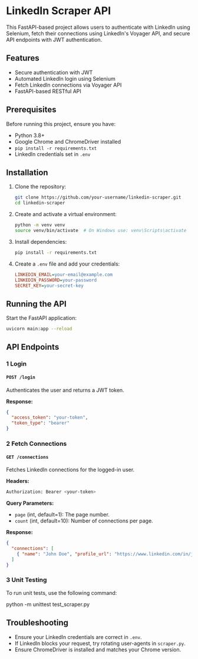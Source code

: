 # LinkedIn Scraper API

This FastAPI-based project allows users to authenticate with LinkedIn using Selenium, fetch their connections using LinkedIn's Voyager API, and secure API endpoints with JWT authentication.

## Features
-  Secure authentication with JWT
-  Automated LinkedIn login using Selenium
-  Fetch LinkedIn connections via Voyager API
-  FastAPI-based RESTful API

## Prerequisites
Before running this project, ensure you have:
- Python 3.8+
- Google Chrome and ChromeDriver installed
- `pip install -r requirements.txt`
- LinkedIn credentials set in `.env`

## Installation

1. Clone the repository:
   ```sh
   git clone https://github.com/your-username/linkedin-scraper.git
   cd linkedin-scraper
   ```

2. Create and activate a virtual environment:
   ```sh
   python -m venv venv
   source venv/bin/activate  # On Windows use: venv\Scripts\activate
   ```

3. Install dependencies:
   ```sh
   pip install -r requirements.txt
   ```

4. Create a `.env` file and add your credentials:
   ```ini
   LINKEDIN_EMAIL=your-email@example.com
   LINKEDIN_PASSWORD=your-password
   SECRET_KEY=your-secret-key
   ```

## Running the API

Start the FastAPI application:
```sh
uvicorn main:app --reload
```

## API Endpoints

### 1️ Login
#### `POST /login`
Authenticates the user and returns a JWT token.

**Response:**
```json
{
  "access_token": "your-token",
  "token_type": "bearer"
}
```

### 2️ Fetch Connections
#### `GET /connections`
Fetches LinkedIn connections for the logged-in user.

**Headers:**
```sh
Authorization: Bearer <your-token>
```

**Query Parameters:**
- `page` (int, default=1): The page number.
- `count` (int, default=10): Number of connections per page.

**Response:**
```json
{
  "connections": [
    { "name": "John Doe", "profile_url": "https://www.linkedin.com/in/johndoe" }
  ]
}
```
### 3 Unit Testing

 
To run unit tests, use the following command:

python -m unittest test_scraper.py


## Troubleshooting
- Ensure your LinkedIn credentials are correct in `.env`.
- If LinkedIn blocks your request, try rotating user-agents in `scraper.py`.
- Ensure ChromeDriver is installed and matches your Chrome version.

 
